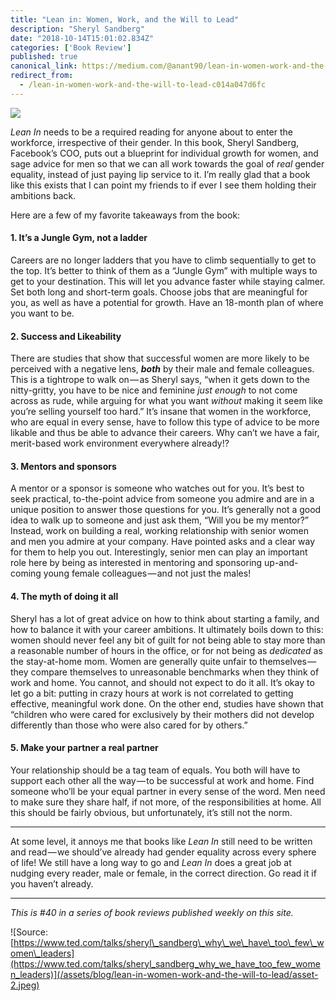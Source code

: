 ```yaml
---
title: "Lean in: Women, Work, and the Will to Lead"
description: "Sheryl Sandberg"
date: "2018-10-14T15:01:02.834Z"
categories: ['Book Review']
published: true
canonical_link: https://medium.com/@anant90/lean-in-women-work-and-the-will-to-lead-c014a047d6fc
redirect_from:
  - /lean-in-women-work-and-the-will-to-lead-c014a047d6fc
---
```


![](/assets/blog/lean-in-women-work-and-the-will-to-lead/asset-1.jpeg)

_Lean In_ needs to be a required reading for anyone about to enter the workforce, irrespective of their gender. In this book, Sheryl Sandberg, Facebook’s COO, puts out a blueprint for individual growth for women, and sage advice for men so that we can all work towards the goal of _real_ gender equality, instead of just paying lip service to it. I’m really glad that a book like this exists that I can point my friends to if ever I see them holding their ambitions back.

Here are a few of my favorite takeaways from the book:

#### 1\. It’s a Jungle Gym, not a ladder

Careers are no longer ladders that you have to climb sequentially to get to the top. It’s better to think of them as a “Jungle Gym” with multiple ways to get to your destination. This will let you advance faster while staying calmer. Set both long and short-term goals. Choose jobs that are meaningful for you, as well as have a potential for growth. Have an 18-month plan of where you want to be.

#### 2\. Success and Likeability

There are studies that show that successful women are more likely to be perceived with a negative lens, **_both_** by their male and female colleagues. This is a tightrope to walk on — as Sheryl says, “when it gets down to the nitty-gritty, you have to be nice and feminine _just enough_ to not come across as rude, while arguing for what you want _without_ making it seem like you’re selling yourself too hard.” It’s insane that women in the workforce, who are equal in every sense, have to follow this type of advice to be more likable and thus be able to advance their careers. Why can’t we have a fair, merit-based work environment everywhere already!?

#### 3\. Mentors and sponsors

A mentor or a sponsor is someone who watches out for you. It’s best to seek practical, to-the-point advice from someone you admire and are in a unique position to answer those questions for you. It’s generally not a good idea to walk up to someone and just ask them, “Will you be my mentor?” Instead, work on building a real, working relationship with senior women and men you admire at your company. Have pointed asks and a clear way for them to help you out. Interestingly, senior men can play an important role here by being as interested in mentoring and sponsoring up-and-coming young female colleagues — and not just the males!

#### 4\. The myth of doing it all

Sheryl has a lot of great advice on how to think about starting a family, and how to balance it with your career ambitions. It ultimately boils down to this: women should never feel any bit of guilt for not being able to stay more than a reasonable number of hours in the office, or for not being as _dedicated_ as the stay-at-home mom. Women are generally quite unfair to themselves — they compare themselves to unreasonable benchmarks when they think of work and home. You cannot, and should not expect to do it all. It’s okay to let go a bit: putting in crazy hours at work is not correlated to getting effective, meaningful work done. On the other end, studies have shown that “children who were cared for exclusively by their mothers did not develop differently than those who were also cared for by others.”

#### 5\. Make your partner a real partner

Your relationship should be a tag team of equals. You both will have to support each other all the way — to be successful at work and home. Find someone who’ll be your equal partner in every sense of the word. Men need to make sure they share half, if not more, of the responsibilities at home. All this should be fairly obvious, but unfortunately, it’s still not the norm.

---

At some level, it annoys me that books like _Lean In_ still need to be written and read — we should’ve already had gender equality across every sphere of life! We still have a long way to go and _Lean In_ does a great job at nudging every reader, male or female, in the correct direction. Go read it if you haven’t already.

---

_This is #40 in a series of book reviews published weekly on this site._

![Source: [https://www.ted.com/talks/sheryl\_sandberg\_why\_we\_have\_too\_few\_women\_leaders](https://www.ted.com/talks/sheryl_sandberg_why_we_have_too_few_women_leaders)](/assets/blog/lean-in-women-work-and-the-will-to-lead/asset-2.jpeg)
